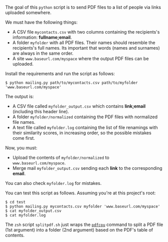 The goal of this `python` script is to send PDF files to a list of people via links uploaded somewhere.

We must have the following things:

- A CSV file `mycontacts.csv` with two columns containing the recipients's information: **fullname;email**.
- A folder `myfolder` with all PDF files. Their names should resemble the recipients's full names. Its important that words (names and surnames) are always in the same order.
- A site `www.baseurl.com/myspace` where the output PDF files can be uploaded.

Install the requirements and run the script as follows:

```
$ python mailing.py path/to/mycontacts.csv path/to/myfolder 'www.baseurl.com/myspace'
```

The output is: 

- A CSV file called `myfolder_output.csv` which contains **link;email** (including this header line).
- A folder `myfolder/normalized` containing the PDF files with normalized file names.
- A text file called `myfolder.log` containing the list of file renamings with their similarity scores, in increasing order, so the possible mistakes come first.

Now, you must:

- Upload the contents of `myfolder/normalized` to `www.baseurl.com/myspace`.
- Merge mail `myfolder_output.csv` sending each **link** to the corresponding **email**.

You can also check `myfolder.log` for mistakes.

You can test this script as follows. Assuming you're at this project's root:

```
$ cd test
$ python mailing.py mycontacts.csv myfolder 'www.baseurl.com/myspace'
$ cat myfolder_output.csv
$ cat myfolder.log
```

The `zsh` script `splitpdf.sh` just wraps the [`pdfcpu`](https://github.com/pdfcpu/pdfcpu) command to split a PDF file (1st argument) into a folder (2nd argument) based on the PDF's table of contents.
